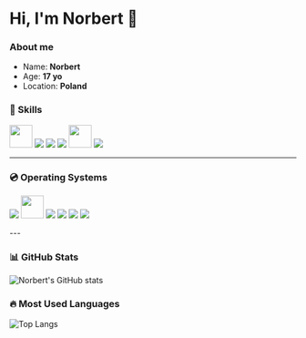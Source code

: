 # Hi, I'm Norbert 👋

### About me
- Name: **Norbert**
- Age: **17 yo**
- Location: **Poland**

### 🚀 Skills
<p>
  <img src="https://cdn.jsdelivr.net/gh/devicons/devicon/icons/markdown/markdown-original.svg" width="40" />

  <img src="https://img.shields.io/badge/Fumadocs-181717?style=for-the-badge&logo=github&logoColor=white" />

  <img src="https://img.shields.io/badge/Cloudflare-F38020?style=for-the-badge&logo=cloudflare&logoColor=white" />

  <img src="https://img.shields.io/badge/Cloudflare%20Pages-000000?style=for-the-badge&logo=cloudflare&logoColor=F38020" />

  <img src="https://cdn.jsdelivr.net/gh/devicons/devicon/icons/cplusplus/cplusplus-original.svg" width="40"/>

  <img src="https://img.shields.io/badge/Networking-0078D4?style=for-the-badge&logo=cisco&logoColor=white" />
</p>

---

### 💿 Operating Systems
<p>
  <img src="https://img.shields.io/badge/Proxmox-E57000?style=for-the-badge&logo=proxmox&logoColor=white" />
  
  <img src="https://cdn.jsdelivr.net/gh/devicons/devicon/icons/ubuntu/ubuntu-plain.svg" width="40"/>
  
  <img src="https://img.shields.io/badge/Ubuntu-E95420?style=for-the-badge&logo=ubuntu&logoColor=white" />

  <img src="https://img.shields.io/badge/Linux-FCC624?style=for-the-badge&logo=linux&logoColor=black" />

  <img src="https://img.shields.io/badge/Windows-0078D6?style=for-the-badge&logo=windows&logoColor=white" />

  <img src="https://img.shields.io/badge/Windows%20Server-0078D6?style=for-the-badge&logo=windows&logoColor=white" />
</p>
---

### 📊 GitHub Stats
![Norbert's GitHub stats](https://github-readme-stats.vercel.app/api?username=Norbertkkl&show_icons=true&theme=tokyonight)

### 🔥 Most Used Languages
![Top Langs](https://github-readme-stats.vercel.app/api/top-langs/?username=Norbertkkl&layout=compact&theme=tokyonight)
